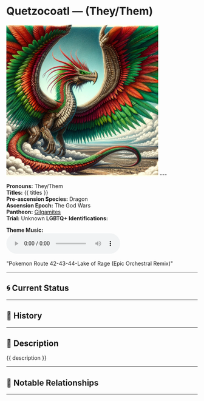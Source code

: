 # Quetzocoatl — (They/Them)

<!-- Optional -->
<img src="Quetzocoatl.jpg" alt="Quetzocoatl" width="400" />
---

**Pronouns:** They/Them  
**Titles:** {{ titles }}  
**Pre-ascension Species:** Dragon  
**Ascension Epoch:** The God Wars  
**Pantheon:** [Gilgamites](../../pantheons/Gilgamites)  
**Trial:** Unknown
**LGBTQ+ Identifications:**   


**Theme Music:**  
<audio controls>
  <source src="Quetzocoatl | Pokemon Route 42-43-44-Lake of Rage (Epic Orchestral Remix).mp4" type="audio/mpeg">
  Your browser does not support the audio element.
</audio>

"Pokemon Route 42-43-44-Lake of Rage (Epic Orchestral Remix)"

---

## 🌀 Current Status


---

## 📜 History


---

## 🧠 Description
{{ description }}

---

## 🧩 Notable Relationships

---

